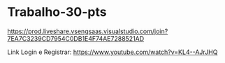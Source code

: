 # Trabalho-30-pts
https://prod.liveshare.vsengsaas.visualstudio.com/join?7EA7C3239CD7954C0DB1E4F74AE7288521AD


Link Login e Registrar: https://www.youtube.com/watch?v=KL4--AJrJHQ



